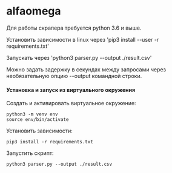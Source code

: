 # alfaomega

Для работы скрапера требуется python 3.6 и выше.

Установить зависимости в linux через 'pip3 install --user -r requirements.txt'

Запускать через 'python3 parser.py --output ./result.csv'

Можно задать задержку в секундах между запросами через необязательную опцию --output командной строки.

#### Установка и запуск из виртуального окружения

Создать и активировать виртуальное окружение:
```
python3 -m venv env
source env/bin/activate
```

Установить зависимости:
```
pip3 install -r requirements.txt
```

Запустить скрипт:
```
python3 parser.py --output ./result.csv
```
